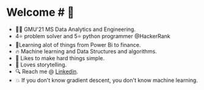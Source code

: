 
# Welcome # :dart:
- :man_student: GMU'21 MS Data Analytics and Engineering.
- 4:star: problem solver and 5:star: python programmer @HackerRank
- :notebook:Learning alot of things from Power Bi to finance.
- :fire: Machine learning and Data Structures and algorithms.
- :raised_hands: Likes to make hard things simple.
- :speech_balloon: Loves storytelling.
- :mag: Reach me @ [Linkedin](https://www.linkedin.com/in/mayank-dubey11/).
- :boom: If you don't know gradient descent, you don't know machine learning.
